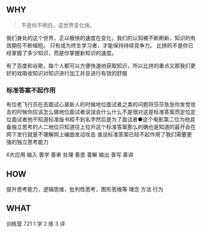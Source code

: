 ## WHY
>不是你不明白，这世界变化快。

我们身处的这个世界，正以极快的速度在变化，我们的认知被不断刷新，知识的有效期在不断缩短。
只有成为终生学习者，才能保持持续竞争力。
比拼的不是你已经掌握了多少知识，而是你掌握新知识的速度。

有了百度和谷歌，每个人都可以方便快速地获取知识，所以比拼的重点又那我们更好的戏吸收知识对知识进行加工并且进行有效的舒服

### 标准答案不起作用
有位老飞行员在去面试心扉新人的时候地位面试者之类的问题将莎莎急急你发觉攻击的时候你应该怎么做地位面试者说误会什么什么不是很对这是标准答案而定位定位面试者他不知道标准版书柜不到名字然后是为了面试者●这个电影第二位为他具备独立思考的人二地位只知道往上拉升这个标准答案那么的确也是知道的最开会在网下发行就是不理解网上编曲发动攻击
谁说标准答案已经不起作用了我们需要更强的独立思考能力

6大应用
输入
    善学 善审
处理
    善思 善解
输出
    善写 善讲

## HOW
提升思考能力，逻辑思维，批判性思考，图形思维等
理念
方法
行为

## WHAT
训练营
721
1  学 2 练 3 评
